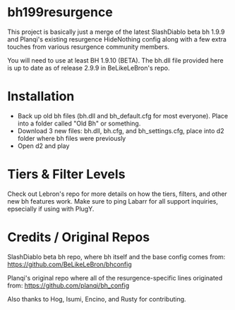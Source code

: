 # bh199resurgence

This project is basically just a merge of the latest SlashDiablo beta bh 1.9.9 and Planqi's existing resurgence HideNothing config along with a few extra touches from various resurgence community members.

You will need to use at least BH 1.9.10 (BETA).  The bh.dll file provided here is up to date as of release 2.9.9 in BeLikeLeBron's repo.

# Installation
* Back up old bh files (bh.dll and bh_default.cfg for most everyone).  Place into a folder called "Old Bh" or something.
* Download 3 new files: bh.dll, bh.cfg, and bh_settings.cfg, place into d2 folder where bh files were previously
* Open d2 and play

# Tiers & Filter Levels
Check out Lebron's repo for more details on how the tiers, filters, and other new bh features work.  Make sure to ping Labarr for all support inquiries, epsecially if using with PlugY.

# Credits / Original Repos
SlashDiablo beta bh repo, where bh itself and the base config comes from:
https://github.com/BeLikeLeBron/bhconfig

Planqi's original repo where all of the resurgence-specific lines originated from:
https://github.com/planqi/bh_config

Also thanks to Hog, Isumi, Encino, and Rusty for contributing. 
